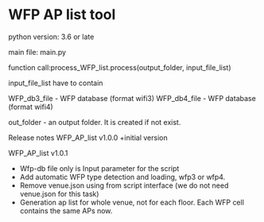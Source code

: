# WFP AP list tool

python version: 3.6 or late

main file: main.py

function call:process_WFP_list.process(output_folder, input_file_list)

input_file_list have to contain

WFP_db3_file - WFP database (format wifi3)
WFP_db4_file - WFP database (format wifi4)

out_folder - an output folder. It is created if not exist.


Release notes
WFP_AP_list v1.0.0
+initial version

WFP_AP_list v1.0.1
+ Wfp-db file only is Input parameter for the script
+ Add automatic WFP type detection and loading, wfp3 or wfp4.  
+ Remove venue.json using from script interface (we do not need venue.json for this task)
+ Generation ap list for whole venue, not for each floor. Each WFP cell contains the same APs now.

